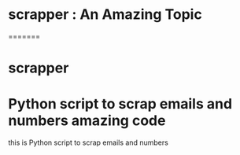 
# scrapper : An Amazing Topic
=======
# scrapper


Python script to scrap emails and numbers
amazing code
=======
this is Python script to scrap emails and numbers

